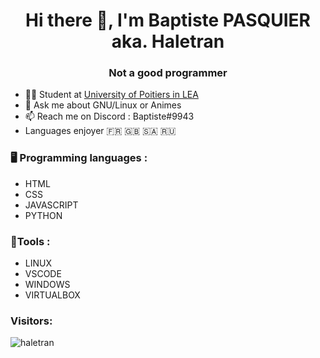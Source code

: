 <h1 align='center'> Hi there 👋, I'm Baptiste PASQUIER aka. Haletran </h1>
<h3 align='center'> Not a good programmer </h3>

- 🧑‍🎓 Student at [University of Poitiers in LEA](http://formations.univ-poitiers.fr/fr/index/licence-XA/licence-XA/licence-langues-etrangeres-appliquees-lea-JSX28SHM.html)
- 💬 Ask me about GNU/Linux or Animes
- 📫 Reach me on Discord : Baptiste#9943
- Languages enjoyer 🇫🇷 🇬🇧 🇸🇦 🇷🇺

### 🖥️ Programming languages : 

- HTML
- CSS
- JAVASCRIPT
- PYTHON

### 🔧Tools :

- LINUX 
- VSCODE
- WINDOWS
- VIRTUALBOX


<h3 align="left">Visitors:</h3>
<p><img align="center" src="https://visitor-badge.glitch.me/badge?page_id=Haletran" alt="haletran" /></p>
